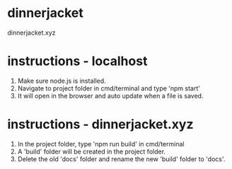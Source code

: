 # dinnerjacket
dinnerjacket.xyz

# instructions - localhost
1. Make sure node.js is installed. <br/>
2. Navigate to project folder in cmd/terminal and type 'npm start' <br/>
3. It will open in the browser and auto update when a file is saved. <br/>

# instructions - dinnerjacket.xyz
1. In the project folder, type 'npm run build' in cmd/terminal <br/>
2. A 'build' folder will be created in the project folder. <br/>
3. Delete the old 'docs' folder and rename the new 'build' folder to 'docs'.
